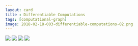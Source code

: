 ```yaml
---
layout: card
title : Differentiable Computations
tags: [computational-graph]
image: 2018-02-18-003-differentiable-computations-02.png
---
```


<img src="/images/2018-02-18-003-differentiable-computations-00.png" class="img-fluid img-thumbnail">
<img src="/images/2018-02-18-003-differentiable-computations-01.png" class="img-fluid img-thumbnail">
<img src="/images/2018-02-18-003-differentiable-computations-02.png" class="img-fluid img-thumbnail">
<img src="/images/2018-02-18-003-differentiable-computations-03.png" class="img-fluid img-thumbnail">